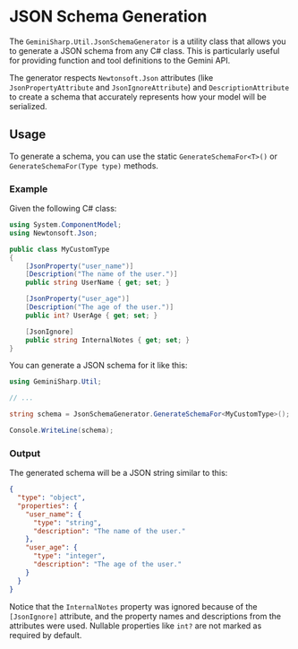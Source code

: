 # JSON Schema Generation

The `GeminiSharp.Util.JsonSchemaGenerator` is a utility class that allows you to generate a JSON schema from any C# class. This is particularly useful for providing function and tool definitions to the Gemini API.

The generator respects `Newtonsoft.Json` attributes (like `JsonPropertyAttribute` and `JsonIgnoreAttribute`) and `DescriptionAttribute` to create a schema that accurately represents how your model will be serialized.

## Usage

To generate a schema, you can use the static `GenerateSchemaFor<T>()` or `GenerateSchemaFor(Type type)` methods.

### Example

Given the following C# class:

```csharp
using System.ComponentModel;
using Newtonsoft.Json;

public class MyCustomType
{
    [JsonProperty("user_name")]
    [Description("The name of the user.")]
    public string UserName { get; set; }

    [JsonProperty("user_age")]
    [Description("The age of the user.")]
    public int? UserAge { get; set; }

    [JsonIgnore]
    public string InternalNotes { get; set; }
}
```

You can generate a JSON schema for it like this:

```csharp
using GeminiSharp.Util;

// ...

string schema = JsonSchemaGenerator.GenerateSchemaFor<MyCustomType>();

Console.WriteLine(schema);
```

### Output

The generated schema will be a JSON string similar to this:

```json
{
  "type": "object",
  "properties": {
    "user_name": {
      "type": "string",
      "description": "The name of the user."
    },
    "user_age": {
      "type": "integer",
      "description": "The age of the user."
    }
  }
}
```
Notice that the `InternalNotes` property was ignored because of the `[JsonIgnore]` attribute, and the property names and descriptions from the attributes were used. Nullable properties like `int?` are not marked as required by default.
